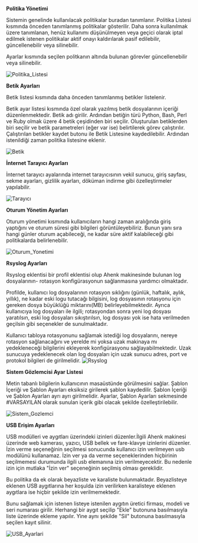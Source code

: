 **Politika Yönetimi**

Sistemin genelinde kullanılacak politikalar buradan tanımlanır.
Politika Listesi kısmında önceden tanımlanmış politikalar gösterilir.
Daha sonra kullanılmak üzere tanımlanan, henüz kullanımı düşünülmeyen veya 
geçici olarak iptal edilmek istenen politikalar aktif onayı kaldırılarak pasif edilebilir, güncellenebilir 
veya silinebilir.

Ayarlar kısmında seçilen politkanın altında bulunan görevler güncellenebilir veya silinebilir. 

![Politika_Listesi](../images/politikayonetimi/politikalistesi.png)

**Betik Ayarları**

Betik listesi kısmında daha önceden tanımlanmış betikler listelenir. 

Betik ayar listesi kısmında özel olarak yazılmış betik dosyalarının içeriği düzenlenmektedir. Betik adı girilir. 
Ardından betiğin türü Python, Bash, Perl ve Ruby olmak üzere 4 betik çeşidinden biri seçilir. 
Oluşturulan betiklerden biri seçilir ve betik parametreleri (eğer var ise) belirtilerek görev çalıştırılır.
Çalıştırılan betikler kaydet butonu ile Betik Listesine kaydedilebilir. Ardından istenildiği zaman politika
listesine eklenir.

![Betik](../images/politikayonetimi/betik.png)

**İnternet Tarayıcı Ayarları**

İnternet tarayıcı ayalarında internet tarayıcısının vekil sunucu, giriş sayfası, 
sekme ayarları, gizlilik ayarları, döküman indirme gibi özelleştirmeler yapılabilir.

![Tarayıcı](../images/politikayonetimi/internet.png)

**Oturum Yönetim Ayarları**

Oturum yönetimi kısmında kullanıcıların hangi zaman aralığında giriş yaptığını ve oturum süresi gibi bilgileri görüntüleyebiliriz.
 Bunun yanı sıra hangi günler oturum açabileceği, ne kadar süre aktif kalabileceği gibi politikalarda belirlenebilir.

![Oturum_Yonetimi](../images/politikayonetimi/oturumyonetimi.png)

**Rsyslog Ayarları**

Rsyslog eklentisi bir profil eklentisi olup Ahenk makinesinde bulunan log dosyalarının- rotasyon konfigürasyonun sağlanmasına yardımcı olmaktadır.

Profilde, kullanıcı log dosyalarının rotasyon sıklığını (günlük, haftalık, aylık, yıllık), ne kadar eski logu tutacağı bilgisini, log dosyasının rotasyonu için gereken dosya büyüklüğü miktarını(MB) belirleyebilmektedir. Ayrıca kullanıcıya log dosyaları ile ilgili; rotasyondan sonra yeni log dosyası yaratılsın, eski log dosyaları sıkıştırılsın, log dosyası yok ise hata verilmeden geçilsin gibi seçenekler de sunulmaktadır.

Kullanıcı tabloya rotasyonunu sağlamak istediği log dosyalarını, nereye rotasyon sağlanacağını ve yerelde mi yoksa uzak makinaya mı yedekleneceği bilgilerini ekleyerek konfigürasyonu sağlayabilmektedir. Uzak sunucuya yedeklenecek olan log dosyaları için uzak sunucu adres, port ve protokol bilgileri de girilmelidir.
![Rsyslog](../images/politikayonetimi/rsyslog.png)

**Sistem Gözlemcisi Ayar Listesi**

Metin tabanlı bilgilerin kullanıcının masaüstünde görülmesini sağlar. Şablon İçeriği 
ve Şablon Ayarları eksiksiz girilerek şablon kaydedilir. 
Şablon İçeriği ve Şablon Ayarları ayrı ayrı girilmelidir. Ayarlar, Şablon Ayarları 
sekmesinde #VARSAYILAN olarak sunulan içerik gibi olacak şekilde özelleştirilebilir.

![Sistem_Gozlemci](../images/politikayonetimi/sistemgozlemcisi.png)

**USB Erişim Ayarları**

USB modülleri ve aygıtları üzerindeki izinleri düzenler.İlgili Ahenk makinesi üzerinde web kamerası, yazıcı, USB bellek ve fare-klavye izinlerini düzenler. 
İzin verme seçeneğinin seçilmesi sonucunda kullanıcı izin verilmeyen usb modülünü kullanamaz. İzin ver ya da verme
 seçeneklerinden hiçbirinin seçilmemesi durumunda ilgili usb elemanına izin verilmeyecektir. 
Bu nedenle izin için mutlaka "İzin ver" seçeneğinin seçilmiş olması gereklidir.

Bu politika da ek olarak beyazliste ve karaliste bulunmaktadır. Beyazlisteye eklenen USB aygıtlarına 
her koşulda izin verilirken karalisteye eklenen aygıtlara ise hiçbir şekilde izin verilmemektedir.

Bunu sağlamak için istenen listeye istenilen aygıtın üretici firması, modeli ve seri numarası girilir. Herhangi bir aygıt
seçilip "Ekle" butonuna basılmasıyla liste üzerinde ekleme yapılır. Yine aynı şekilde "Sil" butonuna basılmasıyla 
seçilen kayıt silinir.

![USB_Ayarlari](../images/politikayonetimi/usbayarlari.png)


